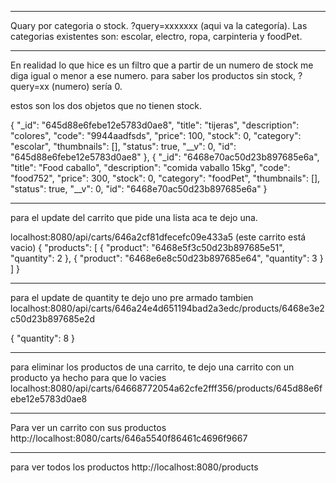 **************************************************
Quary por categoria o stock.
?query=xxxxxxx (aqui va la categoría).
Las categorias existentes son: escolar, electro, ropa, carpinteria y foodPet.
**************************************************
En realidad lo que hice es un filtro que a partir de un numero de stock me diga igual o menor a ese numero.
para saber los productos sin stock, ?query=xx (numero) sería 0.

estos son los dos objetos que no tienen stock.

{
    "_id": "645d88e6febe12e5783d0ae8",
    "title": "tijeras",
    "description": "colores",
    "code": "9944aadfsds",
    "price": 100,
    "stock": 0,
    "category": "escolar",
    "thumbnails": [],
    "status": true,
    "__v": 0,
    "id": "645d88e6febe12e5783d0ae8"
},
{
    "_id": "6468e70ac50d23b897685e6a",
    "title": "Food caballo",
    "description": "comida vaballo 15kg",
    "code": "food752",
    "price": 300,
    "stock": 0,
    "category": "foodPet",
    "thumbnails": [],
    "status": true,
    "__v": 0,
    "id": "6468e70ac50d23b897685e6a"
}

***************************************************************************************
para el update del carrito que pide una lista aca te dejo una.

localhost:8080/api/carts/646a2cf81dfecefc09e433a5   (este carrito está vacio)
{
    "products": [
        {
            "product": "6468e5f3c50d23b897685e51",
            "quantity": 2
        },
        {
            "product": "6468e6e8c50d23b897685e64",
            "quantity": 3
        }
    ]
}

***************************************************************************************
para el update de quantity te dejo uno pre armado tambien
localhost:8080/api/carts/646a24e4d651194bad2a3edc/products/6468e3e2c50d23b897685e2d

{
    "quantity": 8
}

***************************************************************************************
para eliminar los productos de una carrito, te dejo una carrito con un producto ya hecho para que lo vacies
localhost:8080/api/carts/64668772054a62cfe2fff356/products/645d88e6febe12e5783d0ae8

*******************************************************************************************

Para ver un carrito con sus productos http://localhost:8080/carts/646a5540f86461c4696f9667

*******************************************************************************************

para ver todos los productos http://localhost:8080/products